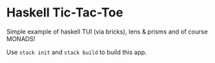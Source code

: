 # Haskell Tic-Tac-Toe

Simple example of haskell TUI (via bricks), lens & prisms and of course MONADS!

Use `stack init` and `stack build` to build this app.

